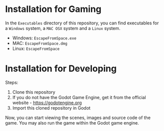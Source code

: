 # Installation for Gaming

In the `Executables` directory of this repository, you can find
executables for a `Windows` system, a `MAC OSX` system and a
`Linux` system.

- Windows: `EscapeFromSpace.exe`
- MAC: `EscapeFromSpace.dmg`
- Linux: `EscapeFromSpace`

# Installation for Developing

Steps:

1. Clone this repository
2. If you do not have the Godot Game Engine, get it from the
official website - https://godotengine.org
3. Import this cloned repository in Godot

Now, you can start viewing the scenes, images and source code
of the game. You may also run the game within the Godot game
engine.
